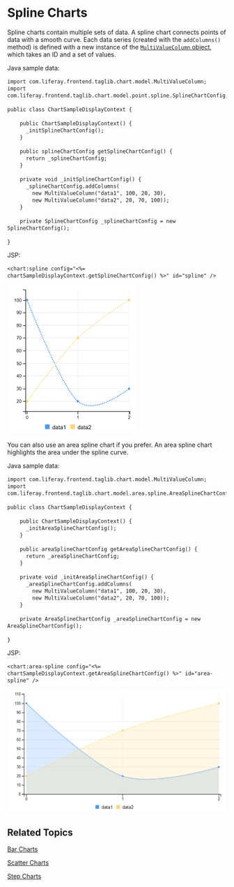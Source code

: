 # Spline Charts [](id=spline-charts)

Spline charts contain multiple sets of data. A spline chart connects points of 
data with a smooth curve. Each data series 
(created with the `addColumns()` method) is defined with a new instance of the 
[`MultiValueColumn` object](@app-ref@/foundation/latest/javadocs/com/liferay/frontend/taglib/chart/model/MultiValueColumn.html), 
which takes an ID and a set of values. 

Java sample data:

    import com.liferay.frontend.taglib.chart.model.MultiValueColumn;
    import com.liferay.frontend.taglib.chart.model.point.spline.SplineChartConfig;

    public class ChartSampleDisplayContext {

        public ChartSampleDisplayContext() {
          _initSplineChartConfig();
        }

        public splineChartConfig getSplineChartConfig() {
          return _splineChartConfig;
        }

        private void _initSplineChartConfig() {
          _splineChartConfig.addColumns(
            new MultiValueColumn("data1", 100, 20, 30),
            new MultiValueColumn("data2", 20, 70, 100));
        }
        
        private SplineChartConfig _splineChartConfig = new SplineChartConfig();

    }

JSP:

    <chart:spline config="<%= chartSampleDisplayContext.getSplineChartConfig() %>" id="spline" />

![Figure 1: A spline chart connects points of data with a smooth curve.](../../../images/chart-taglib-spline.png)

You can also use an area spline chart if you prefer. An area spline chart 
highlights the area under the spline curve.

Java sample data:

    import com.liferay.frontend.taglib.chart.model.MultiValueColumn;
    import com.liferay.frontend.taglib.chart.model.area.spline.AreaSplineChartConfig;

    public class ChartSampleDisplayContext {

        public ChartSampleDisplayContext() {
          _initAreaSplineChartConfig();
        }

        public areaSplineChartConfig getAreaSplineChartConfig() {
          return _areaSplineChartConfig;
        }

        private void _initAreaSplineChartConfig() {
          _areaSplineChartConfig.addColumns(
            new MultiValueColumn("data1", 100, 20, 30),
            new MultiValueColumn("data2", 20, 70, 100));
        }
        
        private AreaSplineChartConfig _areaSplineChartConfig = new AreaSplineChartConfig();

    }

JSP:

    <chart:area-spline config="<%= chartSampleDisplayContext.getAreaSplineChartConfig() %>" id="area-spline" />

![Figure 2: An area spline chart highlights the area under the spline curve.](../../../images/chart-taglib-area-spline.png)

## Related Topics [](id=related-topics)

[Bar Charts](/develop/tutorials/-/knowledge_base/7-1/bar-charts)

[Scatter Charts](/develop/tutorials/-/knowledge_base/7-1/scatter-charts)

[Step Charts](/develop/tutorials/-/knowledge_base/7-1/step-charts)
